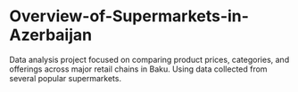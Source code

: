 # Overview-of-Supermarkets-in-Azerbaijan
Data analysis project focused on comparing product prices, categories, and offerings across major retail chains in Baku. Using data collected from several popular supermarkets.
